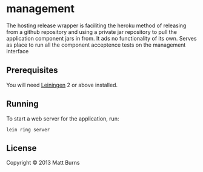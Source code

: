 # management

The hosting release wrapper is faciliting the heroku method of releasing from a github repository
and using a private jar repository to pull the application component jars in from. It ads no
functionality of its own. Serves as place to run all the component acceptence tests on the management interface

## Prerequisites

You will need [Leiningen][1] 2 or above installed.

[1]: https://github.com/technomancy/leiningen

## Running

To start a web server for the application, run:

    lein ring server

## License

Copyright © 2013 Matt Burns
